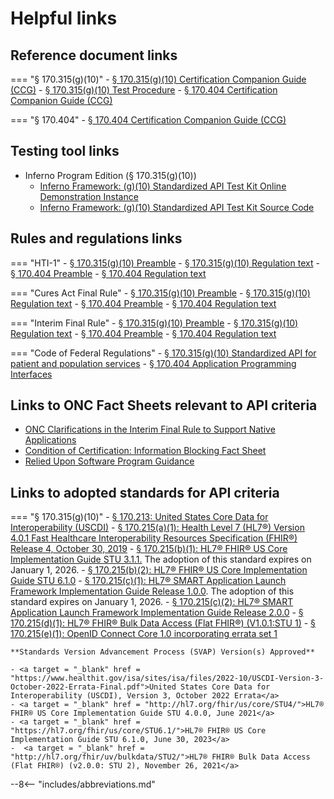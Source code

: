 # Helpful links

## **Reference document links**

=== "§ 170.315(g)(10)"
    - <a target = "_blank" href = "https://www.healthit.gov/test-method/standardized-api-patient-and-population-services#ccg">§ 170.315(g)(10) Certification Companion Guide (CCG)</a>
    - <a target = "_blank" href = "https://www.healthit.gov/test-method/standardized-api-patient-and-population-services#test_procedure">§ 170.315(g)(10) Test Procedure</a>
    - <a target = "_blank" href = "https://www.healthit.gov/condition-ccg/application-programming-interfaces">§ 170.404 Certification Companion Guide (CCG)</a>

=== "§ 170.404"
    - <a target = "_blank" href = "https://www.healthit.gov/condition-ccg/application-programming-interfaces">§ 170.404 Certification Companion Guide (CCG)</a>

## **Testing tool links**

- Inferno Program Edition (§ 170.315(g)(10))
    - <a target = "_blank" href = "https://inferno.healthit.gov/onc-certification-g10-test-kit">Inferno Framework: (g)(10) Standardized API Test Kit Online Demonstration Instance</a>
    - <a target = "_blank" href = "https://github.com/onc-healthit/onc-certification-g10-test-kit/releases">Inferno Framework: (g)(10) Standardized API Test Kit Source Code</a>

## **Rules and regulations links**

=== "HTI-1"
    - <a target = "_blank" href = "https://www.federalregister.gov/documents/2024/01/09/2023-28857/health-data-technology-and-interoperability-certification-program-updates-algorithm-transparency-and#h-105">§ 170.315(g)(10) Preamble</a>
    - <a target = "_blank" href = "https://www.ecfr.gov/on/2023-10-04/title-45/part-170#p-170.315(g)(10)">§ 170.315(g)(10) Regulation text</a>
    - <a target = "_blank" href = "https://www.federalregister.gov/documents/2024/01/09/2023-28857/health-data-technology-and-interoperability-certification-program-updates-algorithm-transparency-and#h-108">§ 170.404 Preamble</a>
    - <a target = "_blank" href = "https://www.ecfr.gov/current/title-45/section-170.404">§ 170.404 Regulation text</a>

=== "Cures Act Final Rule"
    - <a target = "_blank" href = "https://www.federalregister.gov/d/2020-07419/p-1162">§ 170.315(g)(10) Preamble</a>
    - <a target = "_blank" href = "https://www.federalregister.gov/d/2020-07419/p-3456">§ 170.315(g)(10) Regulation text</a>
    - <a target = "_blank" href = "https://www.federalregister.gov/d/2020-07419/p-1263">§ 170.404 Preamble</a>
    - <a target = "_blank" href = "https://www.federalregister.gov/d/2020-07419/p-3518">§ 170.404 Regulation text</a>

=== "Interim Final Rule"
    - <a target = "_blank" href = "https://www.federalregister.gov/d/2020-24376/p-136">§ 170.315(g)(10) Preamble</a>
    - <a target = "_blank" href = "https://www.federalregister.gov/d/2020-24376/p-282">§ 170.315(g)(10) Regulation text</a>
    - <a target = "_blank" href = "https://www.federalregister.gov/d/2020-24376/p-98">§ 170.404 Preamble</a>
    - <a target = "_blank" href = "https://www.federalregister.gov/d/2020-24376/p-299">§ 170.404 Regulation text</a>

=== "Code of Federal Regulations"
    - <a target = "_blank" href = "https://ecfr.federalregister.gov/current/title-45/subtitle-A/subchapter-D/part-170/subpart-C/section-170.315#p-170.315(g)(10)">§ 170.315(g)(10) Standardized API for patient and population services</a>
    - <a target = "_blank" href = "https://ecfr.federalregister.gov/current/title-45/subtitle-A/subchapter-D/part-170#p-170.404(a)">§ 170.404 Application Programming Interfaces</a>

## **Links to ONC Fact Sheets relevant to API criteria**
 - <a target = "_blank" href = "https://www.healthit.gov/sites/default/files/page/2021-07/Clarifications_For_Native_Apps_v5.pdf">ONC Clarifications in the Interim Final Rule to Support Native Applications</a>
 - <a target = "_blank" href = "https://www.healthit.gov/sites/default/files/page/2021-02/ConditionOfCertification_IB_FactSheet.pdf">Condition of Certification: Information Blocking Fact Sheet</a>
 - <a target = "_blank" href = "https://www.healthit.gov/sites/default/files/relieduponsoftwareguidance.pdf">Relied Upon Software Program Guidance</a>

## **Links to adopted standards for API criteria**
=== "§ 170.315(g)(10)"
    - <a target = "_blank" href = "https://www.healthit.gov/isa/us-core-data-interoperability-uscdi">§ 170.213: United States Core Data for Interoperability (USCDI)</a>
    - <a target = "_blank" href = "http://hl7.org/fhir/directory.html">§ 170.215(a)(1): Health Level 7 (HL7®) Version 4.0.1 Fast Healthcare Interoperability Resources Specification (FHIR®) Release 4, October 30, 2019</a>
    - <a target = "_blank" href = "http://hl7.org/fhir/us/core/STU3.1.1/">§ 170.215(b)(1): HL7® FHIR® US Core Implementation Guide STU 3.1.1.</a> The adoption of this standard expires on January 1, 2026.
    - <a target = "_blank" href = "https://hl7.org/fhir/us/core/STU6.1/">§ 170.215(b)(2): HL7® FHIR® US Core Implementation Guide STU 6.1.0</a>
    - <a target = "_blank" href = "https://hl7.org/fhir/smart-app-launch/1.0.0/">§ 170.215(c)(1): HL7® SMART Application Launch Framework Implementation Guide Release 1.0.0</a>. The adoption of this standard expires on January 1, 2026.
    - <a target = "_blank" href = "https://hl7.org/fhir/smart-app-launch/STU2/">§ 170.215(c)(2): HL7® SMART Application Launch Framework Implementation Guide Release 2.0.0</a>
    - <a target = "_blank" href = "https://hl7.org/fhir/uv/bulkdata/STU1.0.1/">§ 170.215(d)(1): HL7® FHIR® Bulk Data Access (Flat FHIR®) (V1.0.1:STU 1)</a>
    - <a target = "_blank" href = "https://openid.net/specs/openid-connect-core-1_0.html">§ 170.215(e)(1): OpenID Connect Core 1.0 incorporating errata set 1</a>

    **Standards Version Advancement Process (SVAP) Version(s) Approved**
    
    - <a target = "_blank" href = "https://www.healthit.gov/isa/sites/isa/files/2022-10/USCDI-Version-3-October-2022-Errata-Final.pdf">United States Core Data for Interoperability (USCDI), Version 3, October 2022 Errata</a>
    - <a target = "_blank" href = "http://hl7.org/fhir/us/core/STU4/">HL7® FHIR® US Core Implementation Guide STU 4.0.0, June 2021</a>
    - <a target = "_blank" href = "https://hl7.org/fhir/us/core/STU6.1/">HL7® FHIR® US Core Implementation Guide STU 6.1.0, June 30, 2023</a>
    -  <a target = "_blank" href = "http://hl7.org/fhir/uv/bulkdata/STU2/">HL7® FHIR® Bulk Data Access (Flat FHIR®) (v2.0.0: STU 2), November 26, 2021</a>

--8<-- "includes/abbreviations.md"
